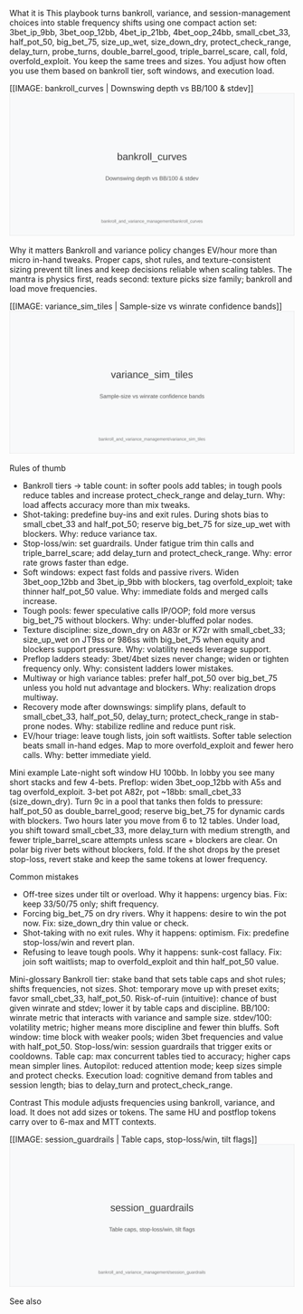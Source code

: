 What it is
This playbook turns bankroll, variance, and session-management choices into stable frequency shifts using one compact action set: 3bet_ip_9bb, 3bet_oop_12bb, 4bet_ip_21bb, 4bet_oop_24bb, small_cbet_33, half_pot_50, big_bet_75, size_up_wet, size_down_dry, protect_check_range, delay_turn, probe_turns, double_barrel_good, triple_barrel_scare, call, fold, overfold_exploit. You keep the same trees and sizes. You adjust how often you use them based on bankroll tier, soft windows, and execution load.

[[IMAGE: bankroll_curves | Downswing depth vs BB/100 & stdev]]
![Downswing depth vs BB/100 & stdev](images/bankroll_curves.svg)

Why it matters
Bankroll and variance policy changes EV/hour more than micro in-hand tweaks. Proper caps, shot rules, and texture-consistent sizing prevent tilt lines and keep decisions reliable when scaling tables. The mantra is physics first, reads second: texture picks size family; bankroll and load move frequencies.

[[IMAGE: variance_sim_tiles | Sample-size vs winrate confidence bands]]
![Sample-size vs winrate confidence bands](images/variance_sim_tiles.svg)

Rules of thumb

* Bankroll tiers -> table count: in softer pools add tables; in tough pools reduce tables and increase protect_check_range and delay_turn. Why: load affects accuracy more than mix tweaks.
* Shot-taking: predefine buy-ins and exit rules. During shots bias to small_cbet_33 and half_pot_50; reserve big_bet_75 for size_up_wet with blockers. Why: reduce variance tax.
* Stop-loss/win: set guardrails. Under fatigue trim thin calls and triple_barrel_scare; add delay_turn and protect_check_range. Why: error rate grows faster than edge.
* Soft windows: expect fast folds and passive rivers. Widen 3bet_oop_12bb and 3bet_ip_9bb with blockers, tag overfold_exploit; take thinner half_pot_50 value. Why: immediate folds and merged calls increase.
* Tough pools: fewer speculative calls IP/OOP; fold more versus big_bet_75 without blockers. Why: under-bluffed polar nodes.
* Texture discipline: size_down_dry on A83r or K72r with small_cbet_33; size_up_wet on JT9ss or 986ss with big_bet_75 when equity and blockers support pressure. Why: volatility needs leverage support.
* Preflop ladders steady: 3bet/4bet sizes never change; widen or tighten frequency only. Why: consistent ladders lower mistakes.
* Multiway or high variance tables: prefer half_pot_50 over big_bet_75 unless you hold nut advantage and blockers. Why: realization drops multiway.
* Recovery mode after downswings: simplify plans, default to small_cbet_33, half_pot_50, delay_turn; protect_check_range in stab-prone nodes. Why: stabilize redline and reduce punt risk.
* EV/hour triage: leave tough lists, join soft waitlists. Softer table selection beats small in-hand edges. Map to more overfold_exploit and fewer hero calls. Why: better immediate yield.

Mini example
Late-night soft window HU 100bb. In lobby you see many short stacks and few 4-bets. Preflop: widen 3bet_oop_12bb with A5s and tag overfold_exploit. 3-bet pot A82r, pot ~18bb: small_cbet_33 (size_down_dry). Turn 9c in a pool that tanks then folds to pressure: half_pot_50 as double_barrel_good; reserve big_bet_75 for dynamic cards with blockers. Two hours later you move from 6 to 12 tables. Under load, you shift toward small_cbet_33, more delay_turn with medium strength, and fewer triple_barrel_scare attempts unless scare + blockers are clear. On polar big river bets without blockers, fold. If the shot drops by the preset stop-loss, revert stake and keep the same tokens at lower frequency.

Common mistakes

* Off-tree sizes under tilt or overload. Why it happens: urgency bias. Fix: keep 33/50/75 only; shift frequency.
* Forcing big_bet_75 on dry rivers. Why it happens: desire to win the pot now. Fix: size_down_dry thin value or check.
* Shot-taking with no exit rules. Why it happens: optimism. Fix: predefine stop-loss/win and revert plan.
* Refusing to leave tough pools. Why it happens: sunk-cost fallacy. Fix: join soft waitlists; map to overfold_exploit and thin half_pot_50 value.

Mini-glossary
Bankroll tier: stake band that sets table caps and shot rules; shifts frequencies, not sizes.
Shot: temporary move up with preset exits; favor small_cbet_33, half_pot_50.
Risk-of-ruin (intuitive): chance of bust given winrate and stdev; lower it by table caps and discipline.
BB/100: winrate metric that interacts with variance and sample size.
stdev/100: volatility metric; higher means more discipline and fewer thin bluffs.
Soft window: time block with weaker pools; widen 3bet frequencies and value with half_pot_50.
Stop-loss/win: session guardrails that trigger exits or cooldowns.
Table cap: max concurrent tables tied to accuracy; higher caps mean simpler lines.
Autopilot: reduced attention mode; keep sizes simple and protect checks.
Execution load: cognitive demand from tables and session length; bias to delay_turn and protect_check_range.

Contrast
This module adjusts frequencies using bankroll, variance, and load. It does not add sizes or tokens. The same HU and postflop tokens carry over to 6-max and MTT contexts.

[[IMAGE: session_guardrails | Table caps, stop-loss/win, tilt flags]]
![Table caps, stop-loss/win, tilt flags](images/session_guardrails.svg)

See also